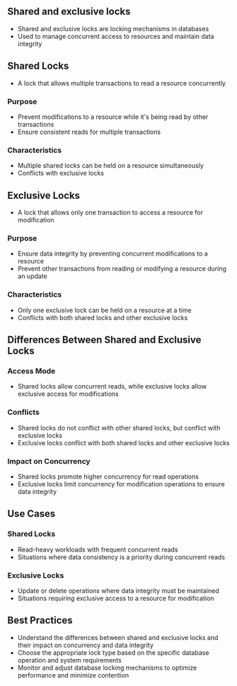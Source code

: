 ## Shared and exclusive locks
- Shared and exclusive locks are locking mechanisms in databases
- Used to manage concurrent access to resources and maintain data integrity

## Shared Locks
- A lock that allows multiple transactions to read a resource concurrently

### Purpose
- Prevent modifications to a resource while it's being read by other transactions
- Ensure consistent reads for multiple transactions

### Characteristics
- Multiple shared locks can be held on a resource simultaneously
- Conflicts with exclusive locks

## Exclusive Locks
- A lock that allows only one transaction to access a resource for modification

### Purpose
- Ensure data integrity by preventing concurrent modifications to a resource
- Prevent other transactions from reading or modifying a resource during an update

### Characteristics
- Only one exclusive lock can be held on a resource at a time
- Conflicts with both shared locks and other exclusive locks

## Differences Between Shared and Exclusive Locks

### Access Mode
- Shared locks allow concurrent reads, while exclusive locks allow exclusive access for modifications

### Conflicts
- Shared locks do not conflict with other shared locks, but conflict with exclusive locks
- Exclusive locks conflict with both shared locks and other exclusive locks

### Impact on Concurrency
- Shared locks promote higher concurrency for read operations
- Exclusive locks limit concurrency for modification operations to ensure data integrity

## Use Cases

### Shared Locks
- Read-heavy workloads with frequent concurrent reads
- Situations where data consistency is a priority during concurrent reads

### Exclusive Locks
- Update or delete operations where data integrity must be maintained
- Situations requiring exclusive access to a resource for modification

## Best Practices
- Understand the differences between shared and exclusive locks and their impact on concurrency and data integrity
- Choose the appropriate lock type based on the specific database operation and system requirements
- Monitor and adjust database locking mechanisms to optimize performance and minimize contention
